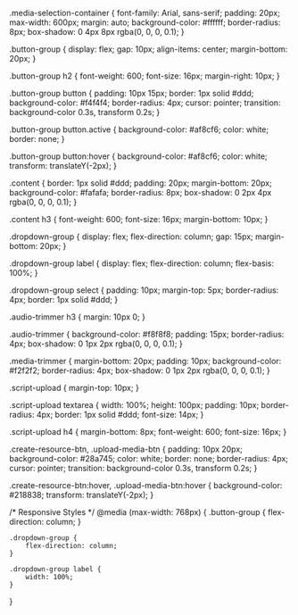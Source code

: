 .media-selection-container {
    font-family: Arial, sans-serif;
    padding: 20px;
    max-width: 600px;
    margin: auto;
    background-color: #ffffff;
    border-radius: 8px;
    box-shadow: 0 4px 8px rgba(0, 0, 0, 0.1);
}

.button-group {
    display: flex;
    gap: 10px;
    align-items: center;
    margin-bottom: 20px;
}

.button-group h2 {
    font-weight: 600;
    font-size: 16px;
    margin-right: 10px;
}

.button-group button {
    padding: 10px 15px;
    border: 1px solid #ddd;
    background-color: #f4f4f4;
    border-radius: 4px;
    cursor: pointer;
    transition: background-color 0.3s, transform 0.2s;
}

.button-group button.active {
    background-color: #af8cf6;
    color: white;
    border: none;
}

.button-group button:hover {
    background-color: #af8cf6;
    color: white;
    transform: translateY(-2px);
}

.content {
    border: 1px solid #ddd;
    padding: 20px;
    margin-bottom: 20px;
    background-color: #fafafa;
    border-radius: 8px;
    box-shadow: 0 2px 4px rgba(0, 0, 0, 0.1);
}

.content h3 {
    font-weight: 600;
    font-size: 16px;
    margin-bottom: 10px;
}

.dropdown-group {
    display: flex;
    flex-direction: column;
    gap: 15px;
    margin-bottom: 20px;
}

.dropdown-group label {
    display: flex;
    flex-direction: column;
    flex-basis: 100%;
}

.dropdown-group select {
    padding: 10px;
    margin-top: 5px;
    border-radius: 4px;
    border: 1px solid #ddd;
}

.audio-trimmer h3 {
    margin: 10px 0;
}

.audio-trimmer {
    background-color: #f8f8f8;
    padding: 15px;
    border-radius: 4px;
    box-shadow: 0 1px 2px rgba(0, 0, 0, 0.1);
}

.media-trimmer {
    margin-bottom: 20px;
    padding: 10px;
    background-color: #f2f2f2;
    border-radius: 4px;
    box-shadow: 0 1px 2px rgba(0, 0, 0, 0.1);
}

.script-upload {
    margin-top: 10px;
}

.script-upload textarea {
    width: 100%;
    height: 100px;
    padding: 10px;
    border-radius: 4px;
    border: 1px solid #ddd;
    font-size: 14px;
}

.script-upload h4 {
    margin-bottom: 8px;
    font-weight: 600;
    font-size: 16px;
}

.create-resource-btn, .upload-media-btn {
    padding: 10px 20px;
    background-color: #28a745;
    color: white;
    border: none;
    border-radius: 4px;
    cursor: pointer;
    transition: background-color 0.3s, transform 0.2s;
}

.create-resource-btn:hover, .upload-media-btn:hover {
    background-color: #218838;
    transform: translateY(-2px);
}

/* Responsive Styles */
@media (max-width: 768px) {
    .button-group {
        flex-direction: column;
    }

    .dropdown-group {
        flex-direction: column;
    }

    .dropdown-group label {
        width: 100%;
    }
}
